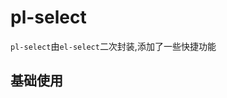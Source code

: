 # pl-select

`pl-select`由`el-select`二次封装,添加了一些快捷功能

## 基础使用
<demo-block>
<select-01></select-01>

<template v-slot:code>

<<< @/demos/select/select-01.vue

</template>

</demo-block>

<script setup>
import {ref} from 'vue';
import Select01 from '../demos/select/select-01.vue';
import DemoBlock from '../components/DemoBlock.vue';
</script>


